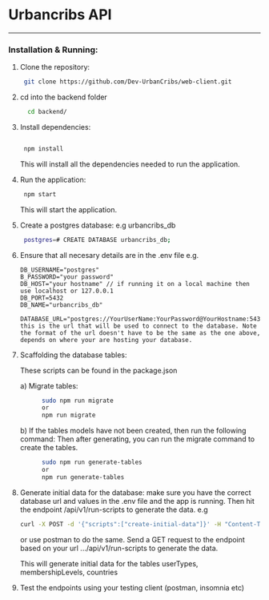 # Urbancribs API

---
### Installation & Running:

1.  Clone the repository:
    ```bash
     git clone https://github.com/Dev-UrbanCribs/web-client.git
    ```
2.  cd into the backend folder

    ```bash
      cd backend/

    ```

3.  Install dependencies:

    ```bash

     npm install

    ```

    This will install all the dependencies needed to run the application.

4.  Run the application:

    ```bash
     npm start
    ```

    This will start the application.

6.  Create a postgres database: e.g urbancribs_db
    ```bash
     postgres=# CREATE DATABASE urbancribs_db;
    ```
6.  Ensure that all necesary details are in the .env file e.g.

        DB_USERNAME="postgres"
        B_PASSWORD="your password"
        DB_HOST="your hostname" // if running it on a local machine then use localhost or 127.0.0.1
        DB_PORT=5432
        DB_NAME="urbancribs_db"

        DATABASE_URL="postgres://YourUserName:YourPassword@YourHostname:5432/YourDatabaseName" this is the url that will be used to connect to the database. Note the format of the url doesn't have to be the same as the one above, depends on where your are hosting your database.

7.  Scaffolding the database tables:
    <p>These scripts can be found in the package.json</p>
    a) Migrate tables:

    ```bash
          sudo npm run migrate
          or
          npm run migrate
    ```

    b) If the tables models have not been created, then run the following command:
    Then after generating, you can run the migrate command to create the tables.

    ```bash
          sudo npm run generate-tables
          or
          npm run generate-tables
    ```

8.  Generate initial data for the database:
    make sure you have the correct database url and values in the .env file and the app is running. Then hit the endpoint /api/v1/run-scripts to generate the data.
    e.g
    ```bash
    curl -X POST -d '{"scripts":["create-initial-data"]}' -H "Content-Type: application/json" -H "Accept: application/json" https://yoursite.com/api/v1/run-scripts.
    ```
    or use postman to do the same.
    Send a GET request to the endpoint based on your url .../api/v1/run-scripts to generate the data.
    <p>This will generate initial data for the tables userTypes, membershipLevels, countries</p>
9.  Test the endpoints using your testing client (postman, insomnia etc)
